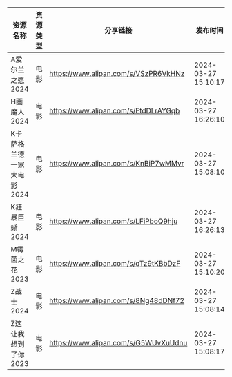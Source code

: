 | 资源名称            | 资源类型 | 分享链接                                 | 发布时间                |
| --------------- | ---- | ------------------------------------ | ------------------- |
| A爱尔兰之愿2024      | 电影   | https://www.alipan.com/s/VSzPR6VkHNz | 2024-03-27 15:10:17 |
| H画魔人2024        | 电影   | https://www.alipan.com/s/EtdDLrAYGqb | 2024-03-27 16:26:10 |
| K卡萨格兰德一家大电影2024 | 电影   | https://www.alipan.com/s/KnBiP7wMMvr | 2024-03-27 15:08:10 |
| K狂暴巨蜥2024       | 电影   | https://www.alipan.com/s/LFiPboQ9hju | 2024-03-27 16:26:13 |
| M霉菌之花2023       | 电影   | https://www.alipan.com/s/qTz9tKBbDzF | 2024-03-27 15:10:20 |
| Z战士2024         | 电影   | https://www.alipan.com/s/8Ng48dDNf72 | 2024-03-27 15:08:14 |
| Z这让我想到了你2023    | 电影   | https://www.alipan.com/s/G5WUvXuUdnu | 2024-03-27 15:08:17 |
